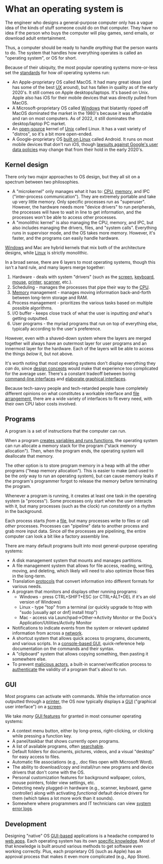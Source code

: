 
# What an operating system is

The engineer who designs a general-purpose computer only has a vague idea of the kinds of stuff someone could do on that computer. They have no idea if the person who buys the computer will play games, send emails, or download adult entertainment.

Thus, a computer should be ready to handle *anything* that the person wants to do. The system that handles how everything operates is called an "operating system", or OS for short.

Because of their ubiquity, the most popular operating systems more-or-less set the [standards](standards-computers.md) for how *all* operating systems run:

- An Apple-proprietary OS called MacOS. It had many great ideas (and has some of the best [UX](engineering-design.md) around), but has fallen in quality as of the early 2020's. It still comes on Apple desktops/laptops. It's based on Unix. Apple also has iOS for their mobile devices that was directly pulled from MacOS.
- A Microsoft-proprietary OS called [Windows](computers-os-windows.md) that blatantly ripped off MacOS dominated the market in the 1980's because it was affordable and ran on most computers. As of 2022, it still dominates the desktop/laptop PC market.
- An [open-source](legal-ip-floss.md) kernel of [Unix](computers-os-unix.md) called Linux. It has a vast variety of "distros", so it's a bit more open-ended.
- A Google-proprietary OS [built on Linux](computers-os-unix.md) called Android. It runs on most mobile devices that don't run iOS, though [lawsuits against Google's user data policies](faang.md) may change that from their hold in the early 2020's.

## Kernel design

There only two major approaches to OS design, but they all sit on a spectrum between two philosophies.

- A "microkernel" only manages what it has to: [CPU](computers-cpu.md), [memory](computers-memory.md), and IPC ("inter-process communication"). They are extremely portable and take up very little memory. Only specific processes run as "superuser". However, the hardware needs more "device drivers" to run peripherals, the processes will have to wait in line to get information, and the processes won't be able to access other processes.
- A "monolithic kernel" is also managing the CPU, memory, and IPC, but also includes managing the drivers, files, and "system calls". Everything runs in supervisor mode, and the OS takes more memory. However, it's faster, and the programs can easily handle hardware.

[Windows](computers-os-windows.md) and Mac are hybrid kernels that mix both of the architecture designs, while [Linux](computers-os-unix.md) is strictly monolithic.

In a broad sense, there are 6 layers to most operating systems, though this isn't a hard rule, and many layers merge together:

1. Hardware - deals with system "drivers" (such as the [screen](engineering-screen.md), [keyboard](computers-keyboard.md), [mouse](computers-mouse.md), [printer](computers-printers.md), [scanner](computers-ocr.md), etc.).
2. Scheduling - manages the processes that pipe their way to the [CPU](computers-cpu.md).
3. [Memory](computers-memory.md) management - manages moving information back-and-forth between long-term storage and RAM.
4. Process management - prioritizes the various tasks based on multiple possible algorithms.
5. I/O buffer - keeps close track of what the user is inputting *and* what's getting outputted.
6. User programs - the myriad programs that run on top of everything else, typically according to the user's preference.

However, even with a shaved-down system where the layers are merged together will always have an outermost layer for user programs and an innermost layer for the hardware. Each of the layers will be able to access the things *below* it, but not above.

It's worth noting that most operating systems don't display everything they *can* do, since [design concepts](engineering-design.md) would make that experience too complicated for the average user. There's a constant tradeoff between boring [command-line interfaces](computers-cli.md) and [elaborate graphical interfaces](engineering-graphics.md).

Because tech-savvy people and tech-retarded people have completely different opinions on what constitutes a workable interface and [file arrangement](computers-files.md), there are a wide variety of interfaces to fit every need, with their own CPU labor costs involved.

## Programs

A program is a set of instructions that the computer can run.

When a program [creates variables and runs functions](programming-basics.md), the operating system can run allocate a memory stack for the program ("stack memory allocation"). Then, when the program ends, the operating system will deallocate that memory.

The other option is to store program memory in a heap with all the other programs ("heap memory allocation"). This is easier to make (and used to be the *only* way to run an operating system), but can cause memory leaks if the program's programmer forgot to release the memory before terminating the program.

Whenever a program is running, it creates at least one task in the operating system (a "process"). Some processes only start when the user interacts with it, but many processes (such as the clock) run *constantly* on a rhythm in the background.

Each process starts *from* a [file](computers-files.md), but many processes write *to* files or call *other* processes. Processes can "pipeline" data to another process and grab more input data. Since *all* the processes are pipelining, the entire computer can look a bit like a factory assembly line.

There are many default programs built into most general-purpose operating systems:

- A disk management system that mounts and manages partitions.
- A file management system that allows for file access, reading, writing, moving, and deleting, which likely will need to also optimize those files in the long-term.
- Translation [protocols](standards-computers.md) that convert information into different formats for various needs.
- A program that monitors and displays other running programs:
  - Windows - press CTRL+SHIFT+ESC (or CTRL+ALT+DEL if it's an old version of Windows)
  - Linux - type "top" from a terminal (or quickly upgrade to htop with "sudo [usually apt or dnf] install htop")
  - Mac - access via Launchpad->Other->Activity Monitor or the Dock's Application/Utilities/Activity Monitor
- Notifications to indicate events from the system or relevant updated information from across a [network](networks-computer.md).
- A shortcut system that allows quick access to programs, documents, and various scripts. In a [console-based GUI](computers-cli.md), quick-reference help documentation on the commands and their syntax.
- A "clipboard" system that allows copying something, then pasting it somewhere else.
- To prevent [malicious actors](computers-cysec-pentest.md), a built-in scanner/verification process to [authenticate](computers-cysec-authentication.md) the validity of a program that's about to run.

## GUI

Most programs can activate with commands. While the information once outputted through a [printer](computers-printers.md), the OS now typically displays a [GUI](engineering-graphics.md) ("graphical user interface") on a [screen](engineering-screen.md).

We take *many* [GUI features](engineering-design.md) for granted in most consumer operating systems:

- A context menu button, either by long-press, right-clicking, or clicking while pressing a function key.
- A panel/taskbar that shows currently open programs.
- A list of available programs, often [searchable](programming-algorithms.md).
- Default folders for documents, pictures, videos, and a visual "desktop" for easy access to files.
- Automatic file associations (e.g., .doc files open with Microsoft Word).
- The ability to download/copy and install/run new programs and device drivers that don't come with the OS.
- Personal customization features for background wallpaper, colors, mouse pointers, folder view settings, etc.
- Detecting newly plugged-in hardware (e.g., scanner, keyboard, game controller) along with activating *functional* default device drivers for them (which takes a lot more work than it sounds).
- Somewhere where programmers and IT technicians can view [system error logs](computers-software-redesign.md).

## Development

Designing "native" OS [GUI-based](engineering-graphics.md) applications is a headache compared to [web apps](computers-webdev.md). Each operating system has its own [specific knowledge](understanding.md). Most of that knowledge is built around various methods to get software even working correctly. Plus, each proprietary OS (such as Apple) has an approval process that makes it even more complicated (e.g., App Store).
